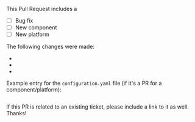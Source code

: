 This Pull Request includes a

- [ ] Bug fix
- [ ] New component
- [ ] New platform

The following changes were made:

-
-
-

Example entry for the `configuration.yaml` file (if it's a PR for a component/platform):

```yaml

```

If this PR is related to an existing ticket, please include a link to it as well. Thanks!
